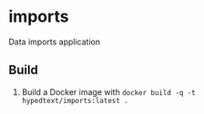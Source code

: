 # imports

Data imports application

## Build

1. Build a Docker image with `docker build -q -t hypedtext/imports:latest .`
